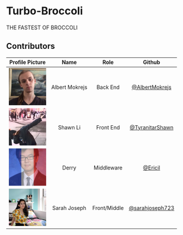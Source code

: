 # Turbo-Broccoli
THE FASTEST OF BROCCOLI

## Contributors
|**Profile Picture**|**Name**|**Role**|**Github**|
|-------------------|:------:|:------:|:--------:|
|<img src="images/albert.jpg" width="100" height="100" />|Albert Mokrejs|Back End|[@AlbertMokrejs](https://github.com/AlbertMokrejs/)|
|<img src="images/shawn.jpg" width="100" height="100" />|Shawn Li|Front End|[@TyranitarShawn](https://github.com/TyranitarShawn/)|
|<img src="images/derry.jpg" width="100" height="100" />|Derry|Middleware|[@Ericil](https://github.com/Ericil/)|
|<img src="images/sarah.jpg" width="100" height="100" />|Sarah Joseph|Front/Middle|[@sarahjoseph723](https://github.com/sarahjoseph723/)|
